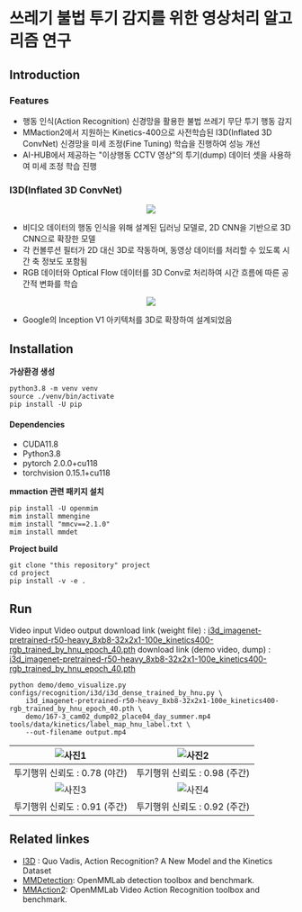
# 쓰레기 불법 투기 감지를 위한 영상처리 알고리즘 연구

## Introduction

### Features
- 행동 인식(Action Recognition) 신경망을 활용한 불법 쓰레기 무단 투기 행동 감지
- MMaction2에서 지원하는 Kinetics-400으로 사전학습된 I3D(Inflated 3D ConvNet) 신경망을 미세 조정(Fine Tuning) 학습을 진행하여 성능 개선
- AI-HUB에서 제공하는 "이상행동 CCTV 영상"의 투기(dump) 데이터 셋을 사용하여 미세 조정 학습 진행

### I3D(Inflated 3D ConvNet)

<div style="text-align: center;">
  <img src="https://github.com/user-attachments/assets/ec816dd4-aad9-491c-b2ca-eb5c6c17adae">
</div>

- 비디오 데이터의 행동 인식을 위해 설계된 딥러닝 모델로, 2D CNN을 기반으로 3D CNN으로 확장한 모델
- 각 컨볼루션 필터가 2D 대신 3D로 작동하며, 동영상 데이터를 처리할 수 있도록 시간 축 정보도 포함됨
- RGB 데이터와 Optical Flow 데이터를 3D Conv로 처리하여 시간 흐름에 따른 공간적 변화를 학습


<div style="text-align: center;">
  <img src="https://github.com/user-attachments/assets/c74c9c53-6f29-4de6-99f9-80a5a0243d51">
</div>

- Google의 Inception V1 아키텍처를 3D로 확장하여 설계되었음

## Installation

**가상환경 생성**
```
python3.8 -m venv venv
source ./venv/bin/activate
pip install -U pip
```

#### Dependencies
- CUDA11.8
- Python3.8
- pytorch 2.0.0+cu118
- torchvision 0.15.1+cu118


**mmaction 관련 패키지 설치**
```
pip install -U openmim
mim install mmengine
mim install "mmcv==2.1.0"
mim install mmdet
```

**Project build**
```
git clone "this repository" project
cd project
pip install -v -e .
```

## Run
Video input Video output
download link (weight file) : [i3d_imagenet-pretrained-r50-heavy_8xb8-32x2x1-100e_kinetics400-rgb_trained_by_hnu_epoch_40.pth]()
download link (demo video, dump) : [i3d_imagenet-pretrained-r50-heavy_8xb8-32x2x1-100e_kinetics400-rgb_trained_by_hnu_epoch_40.pth]()
```
python demo/demo_visualize.py configs/recognition/i3d/i3d_dense_trained_by_hnu.py \
    i3d_imagenet-pretrained-r50-heavy_8xb8-32x2x1-100e_kinetics400-rgb_trained_by_hnu_epoch_40.pth \
    demo/167-3_cam02_dump02_place04_day_summer.mp4 tools/data/kinetics/label_map_hnu_label.txt \
    --out-filename output.mp4
```

| ![사진1](resources/1_night_summer.jpg) | ![사진2](resources/2_day_spring.jpg) |
|:-----------------:|:---------------:|
| 투기행위 신뢰도 : 0.78 (야간)             | 투기행위 신뢰도 : 0.98 (주간)           |
| ![사진3](resources/3_day_summer.jpg) | ![사진4](resources/4_day_summer.jpg) |
| 투기행위 신뢰도 : 0.91 (주간)             | 투기행위 신뢰도 : 0.92 (주간)           |


## Related linkes

- [I3D](https://arxiv.org/pdf/1705.07750) : Quo Vadis, Action Recognition? A New Model and the Kinetics Dataset
- [MMDetection](https://github.com/open-mmlab/mmdetection): OpenMMLab detection toolbox and benchmark.
- [MMAction2](https://github.com/open-mmlab/mmaction2): OpenMMLab Video Action Recognition toolbox and benchmark.
